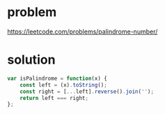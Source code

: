 

# problem

https://leetcode.com/problems/palindrome-number/

# solution

```javascript
var isPalindrome = function(x) {
    const left = (x).toString();
    const right = [...left].reverse().join('');
    return left === right;
};
```
